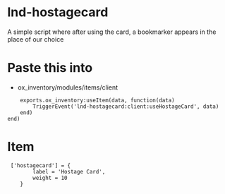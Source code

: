 # lnd-hostagecard
A simple script where after using the card, a bookmarker appears in the place of our choice

# Paste this into
- ox_inventory/modules/items/client

```Item('hostagecard', function(data, slot)
    exports.ox_inventory:useItem(data, function(data)
        TriggerEvent('lnd-hostagecard:client:useHostageCard', data)
    end)
end)
```

# Item

```
 ['hostagecard'] = {
        label = 'Hostage Card',
        weight = 10
    }
```
